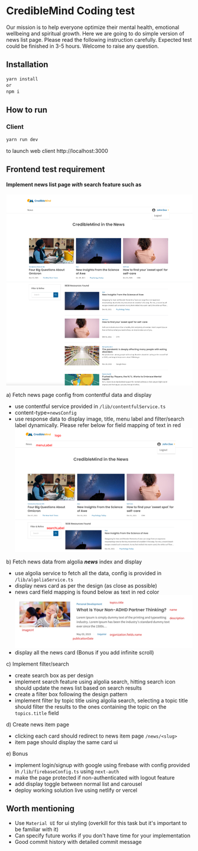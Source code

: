 # CredibleMind Coding test

Our mission is to help everyone optimize their mental health, emotional wellbeing and spiritual growth. Here we are going to do simple version of news list page. Please read the following instruction carefully. Expected test could be finished in 3-5 hours. Welcome to raise any question.

## Installation

```bash
yarn install
or
npm i
```

## How to run

### Client

```bash
yarn run dev
```

to launch web client http://localhost:3000

## Frontend test requirement

#### Implement news list page **_with_** search feature such as

![image](public/readme/expected-output.png)

a) Fetch news page config from contentful data and display

- use contentful service provided in `/lib/contentfulService.ts`
- content-type=`newsConfig`
- use response data to display image, title, menu label and filter/search label dynamically. Please refer below for field mapping of text in red
  ![image](public/readme/config-field.png)

b) Fetch news data from algolia **_news_** index and display

- use algolia service to fetch all the data, config is provided in `/lib/algoliaService.ts`
- display news card as per the design (as close as possible)
- news card field mapping is found below as text in red color
  ![image](public/readme/news-card.png)
- display all the news card (Bonus if you add infinite scroll)

c) Implement filter/search

- create search box as per design
- implement search feature using algolia search, hitting search icon should update the news list based on search results
- create a filter box following the design pattern
- implement filter by topic title using algolia search, selecting a topic title should filter the results to the ones containing the topic on the `topics.title` field

d) Create news item page

- clicking each card should redirect to news item page `/news/<slug>`
- item page should display the same card ui

e) Bonus

- implement login/signup with google using firebase with config provided in `/lib/firebaseConfig.ts` using `next-auth`
- make the page protected if non-authenticated with logout feature
- add display toggle between normal list and carousel
- deploy working solution live using netlify or vercel

## Worth mentioning

- Use `Material UI` for ui styling (overkill for this task but it's important to be familiar with it)
- Can specify future works if you don't have time for your implementation
- Good commit history with detailed commit message
